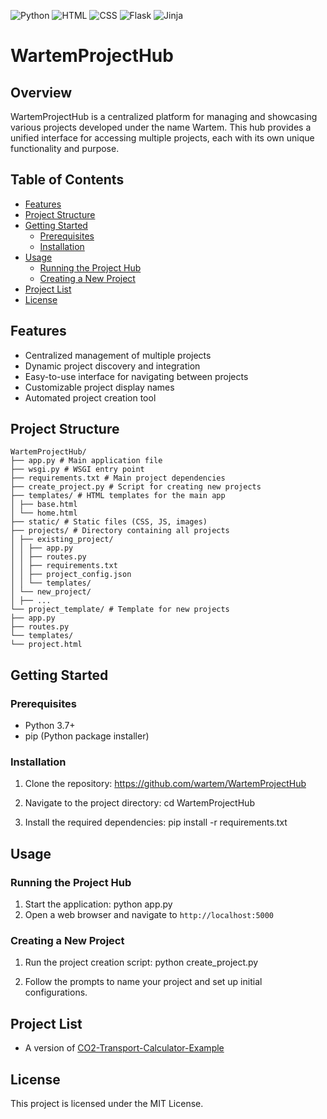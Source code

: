 ![Python](https://img.shields.io/badge/language-Python-blue.svg)
![HTML](https://img.shields.io/badge/language-HTML-orange.svg)
![CSS](https://img.shields.io/badge/language-CSS-green.svg)
![Flask](https://img.shields.io/badge/framework-Flask-lightgrey.svg)
![Jinja](https://img.shields.io/badge/template%20engine-Jinja-yellow.svg)

# WartemProjectHub

## Overview
WartemProjectHub is a centralized platform for managing and showcasing various projects developed under the name Wartem. This hub provides a unified interface for accessing multiple projects, each with its own unique functionality and purpose.

## Table of Contents
- [Features](#features)
- [Project Structure](#project-structure)
- [Getting Started](#getting-started)
  - [Prerequisites](#prerequisites)
  - [Installation](#installation)
- [Usage](#usage)
  - [Running the Project Hub](#running-the-project-hub)
  - [Creating a New Project](#creating-a-new-project)
- [Project List](#project-list)
- [License](#license)

## Features
- Centralized management of multiple projects
- Dynamic project discovery and integration
- Easy-to-use interface for navigating between projects
- Customizable project display names
- Automated project creation tool

## Project Structure
```
WartemProjectHub/
├── app.py # Main application file
├── wsgi.py # WSGI entry point
├── requirements.txt # Main project dependencies
├── create_project.py # Script for creating new projects
├── templates/ # HTML templates for the main app
│ ├── base.html
│ └── home.html
├── static/ # Static files (CSS, JS, images)
├── projects/ # Directory containing all projects
│ ├── existing_project/
│ │ ├── app.py
│ │ ├── routes.py
│ │ ├── requirements.txt
│ │ ├── project_config.json
│ │ └── templates/
│ └── new_project/
│ ├── ...
└── project_template/ # Template for new projects
├── app.py
├── routes.py
└── templates/
└── project.html
```

## Getting Started

### Prerequisites
- Python 3.7+
- pip (Python package installer)

### Installation
1. Clone the repository:
https://github.com/wartem/WartemProjectHub

2. Navigate to the project directory: cd WartemProjectHub
3. Install the required dependencies: pip install -r requirements.txt

## Usage

### Running the Project Hub
1. Start the application: python app.py
2. Open a web browser and navigate to `http://localhost:5000`

### Creating a New Project
1. Run the project creation script: python create_project.py

2. Follow the prompts to name your project and set up initial configurations.

## Project List
- A version of [CO2-Transport-Calculator-Example](https://github.com/Wartem/CO2-Transport-Calculator-Example)

## License
This project is licensed under the MIT License.
